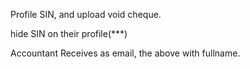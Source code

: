 Profile
SIN, and upload void cheque.

hide SIN on their profile(***)

Accountant Receives as email, the above with fullname. 